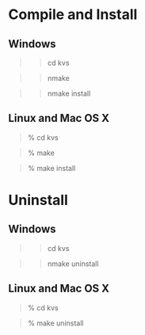 # Compile and Install #

## Windows ##

> > cd kvs

> > nmake

> > nmake install

## Linux and Mac OS X ##

> % cd kvs

> % make

> % make install

# Uninstall #

## Windows ##

> > cd kvs

> > nmake uninstall

## Linux and Mac OS X ##

> % cd kvs

> % make uninstall